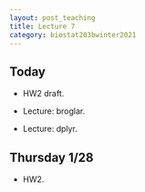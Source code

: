```yaml
---
layout: post_teaching
title: Lecture 7
category: biostat203bwinter2021
---
```


## Today

* HW2 draft.

* Lecture: broglar.

* Lecture: dplyr.

## Thursday 1/28

* HW2.